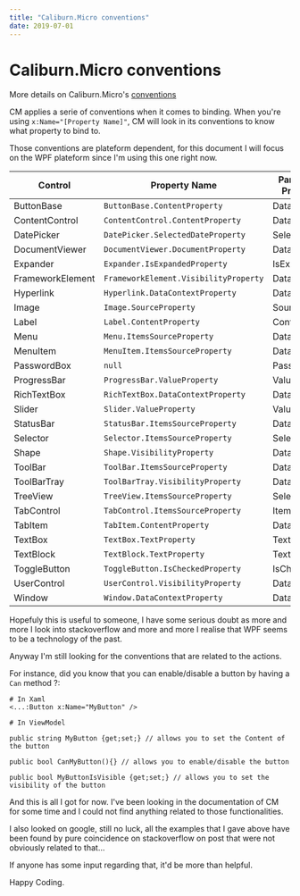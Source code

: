 ```yaml
---
title: "Caliburn.Micro conventions"
date: 2019-07-01
---
```

# Caliburn.Micro conventions

More details on Caliburn.Micro's [conventions](https://caliburnmicro.com/documentation/conventions)

CM applies a serie of conventions when it comes to binding. When you're using `x:Name="[Property Name]"`, CM will look in its conventions to know what property to bind to.

Those conventions are plateform dependent, for this document I will focus on the WPF
plateform since I'm using this one right now.

|Control|Property Name|Parameter Property |Event triggering the notification|
---|---|---|---
ButtonBase       | `ButtonBase.ContentProperty          `| DataContext | Click
ContentControl   | `ContentControl.ContentProperty      `| DataContext | Loaded
DatePicker       | `DatePicker.SelectedDateProperty     `| SelectedDate| SelectedDateChanged
DocumentViewer   | `DocumentViewer.DocumentProperty     `| DataContext | Loaded
Expander         | `Expander.IsExpandedProperty         `| IsExpanded  | Expanded
FrameworkElement | `FrameworkElement.VisibilityProperty `| DataContext | Loaded
Hyperlink        | `Hyperlink.DataContextProperty       `| DataContext | Click
Image            | `Image.SourceProperty                `| Source      | Loaded
Label            | `Label.ContentProperty               `| Content     | DataContextChanged
Menu             | `Menu.ItemsSourceProperty            `| DataContext | Click
MenuItem         | `MenuItem.ItemsSourceProperty        `| DataContext | Click
PasswordBox      | `null                                `| Password    | PasswordChanged
ProgressBar      | `ProgressBar.ValueProperty           `| Value       | ValueChanged
RichTextBox      | `RichTextBox.DataContextProperty     `| DataContext | TextChanged
Slider           | `Slider.ValueProperty                `| Value       | ValueChanged
StatusBar        | `StatusBar.ItemsSourceProperty       `| DataContext | Loaded
Selector         | `Selector.ItemsSourceProperty        `| SelectedItem| SelectionChanged
Shape            | `Shape.VisibilityProperty            `| DataContext | MouseLeftButtonUp
ToolBar          | `ToolBar.ItemsSourceProperty         `| DataContext | Loaded
ToolBarTray      | `ToolBarTray.VisibilityProperty      `| DataContext | Loaded
TreeView         | `TreeView.ItemsSourceProperty        `| SelectedItem| SelectedItemChanged
TabControl       | `TabControl.ItemsSourceProperty      `| ItemsSource | SelectionChanged
TabItem          | `TabItem.ContentProperty             `| DataContext | DataContextChanged
TextBox          | `TextBox.TextProperty                `| Text        | TextChanged
TextBlock        | `TextBlock.TextProperty              `| Text        | DataContextChanged
ToggleButton     | `ToggleButton.IsCheckedProperty      `| IsChecked   | Click
UserControl      | `UserControl.VisibilityProperty      `| DataContext | Loaded
Window           | `Window.DataContextProperty          `| DataContext | Loaded

Hopefuly this is useful to someone, I have some serious doubt as more and more I look into stackoverflow and more and more I
realise that WPF seems to be a technology of the past.

Anyway I'm still looking for the conventions that are related to the actions.

For instance, did you know that you can enable/disable a button by having a `Can` method ?:
```
# In Xaml
<...:Button x:Name="MyButton" />

# In ViewModel

public string MyButton {get;set;} // allows you to set the Content of the button

public bool CanMyButton(){} // allows you to enable/disable the button

public bool MyButtonIsVisible {get;set;} // allows you to set the visibility of the button
```

And this is all I got for now. I've been looking in the documentation of CM for some time and I could not find anything related
to those functionalities.

I also looked on google, still no luck, all the examples that I gave above have been found by pure coincidence on stackoverflow
on post that were not obviously related to that...

If anyone has some input regarding that, it'd be more than helpful.

Happy Coding.
